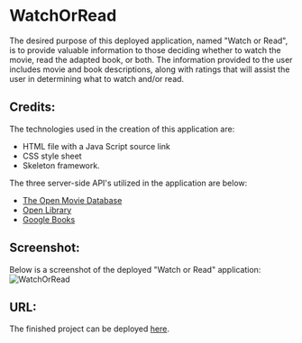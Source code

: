 # WatchOrRead

The desired purpose of this deployed application, named "Watch or Read", is to provide valuable information to those deciding whether to watch the movie, read the adapted book, or both.  The information provided to the user includes movie and book descriptions, along with ratings that will assist the user in determining what to watch and/or read.  

## Credits:
The technologies used in the creation of this application are:

* HTML file with a Java Script source link
* CSS style sheet
* Skeleton framework.

The three server-side API's utilized in the application are below:

* [The Open Movie Database](http://www.omdbapi.com/) 
* [Open Library](https://openlibrary.org/developers/api)
* [Google Books](https://books.google.com/books/about/Web_Service_APIs)

## Screenshot:
Below is a screenshot of the deployed "Watch or Read" application:
![WatchOrRead](assets/watchOrRead)

## URL:
The finished project can be deployed [here](https://breakfastitem.github.io/WatchOrRead/).